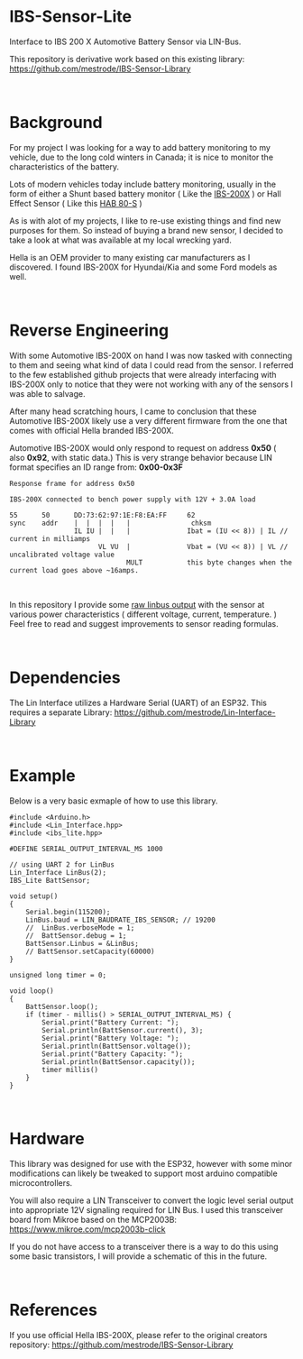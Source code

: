 # IBS-Sensor-Lite
Interface to IBS 200 X Automotive Battery Sensor via LIN-Bus.

This repository is derivative work based on this existing library: https://github.com/mestrode/IBS-Sensor-Library

<br>

# Background
For my project I was looking for a way to add battery monitoring to my vehicle, due to the long cold winters in Canada; it is nice to monitor the characteristics of the battery. 

Lots of modern vehicles today include battery monitoring, usually in the form of either a Shunt based battery monitor ( Like the [IBS-200X](https://www.hella.com/truck/assets/media/GE7_Intelligent%20Battery%20Sensor%20(IBS)_HELLA_EN.pdf) ) or Hall Effect Sensor ( Like this [HAB 80-S](https://www.lem.com/sites/default/files/products_datasheets/hab%2080-s.pdf) )

As is with alot of my projects, I like to re-use existing things and find new purposes for them. So instead of buying a brand new sensor, I decided to take a look at what was available at my local wrecking yard.

Hella is an OEM provider to many existing car manufacturers as I discovered. I found IBS-200X for Hyundai/Kia and some Ford models as well. 

<br>

# Reverse Engineering
With some Automotive IBS-200X on hand I was now tasked with connecting to them and seeing what kind of data I could read from the sensor. I referred to the few established github projects that were already interfacing with IBS-200X only to notice that they were not working with any of the sensors I was able to salvage. 

After many head scratching hours, I came to conclusion that these Automotive IBS-200X likely use a very different firmware from the one that comes with official Hella branded IBS-200X. 

Automotive IBS-200X would only respond to request on address **0x50** ( also **0x92**, with static data.) 
This is very strange behavior because LIN format specifies an ID range from: **0x00-0x3F**
<br>


    Response frame for address 0x50

    IBS-200X connected to bench power supply with 12V + 3.0A load

    55      50      DD:73:62:97:1E:F8:EA:FF     62
    sync    addr    |  |  |  |   |               chksm
                    IL IU |  |   |              Ibat = (IU << 8)) | IL // current in milliamps
                          VL VU  |              Vbat = (VU << 8)) | VL // uncalibrated voltage value
                                 MULT           this byte changes when the current load goes above ~16amps.

<br>

In this repository I provide some [raw linbus output](docs/IBS_Readings.txt) with the sensor at various power characteristics ( different voltage, current, temperature. ) Feel free to read and suggest improvements to sensor reading formulas.  

<br>

# Dependencies
The Lin Interface utilizes a Hardware Serial (UART) of an ESP32. This requires a separate Library: https://github.com/mestrode/Lin-Interface-Library

<br>


# Example

Below is a very basic exmaple of how to use this library. 

    #include <Arduino.h>
    #include <Lin_Interface.hpp>
    #include <ibs_lite.hpp>

    #DEFINE SERIAL_OUTPUT_INTERVAL_MS 1000

    // using UART 2 for LinBus
    Lin_Interface LinBus(2);
    IBS_Lite BattSensor;

    void setup()
    {
        Serial.begin(115200);
        LinBus.baud = LIN_BAUDRATE_IBS_SENSOR; // 19200
        //  LinBus.verboseMode = 1;
        //  BattSensor.debug = 1;
        BattSensor.Linbus = &LinBus;
        // BattSensor.setCapacity(60000)
    }

    unsigned long timer = 0;

    void loop()
    {
        BattSensor.loop();
        if (timer - millis() > SERIAL_OUTPUT_INTERVAL_MS) {
            Serial.print("Battery Current: ");
            Serial.println(BattSensor.current(), 3);
            Serial.print("Battery Voltage: ");
            Serial.println(BattSensor.voltage());
            Serial.print("Battery Capacity: ");
            Serial.println(BattSensor.capacity());
            timer millis()
        }
    }

<br>


# Hardware
This library was designed for use with the ESP32, however with some minor modifications can likely be tweaked to support most arduino compatible microcontrollers. 

You will also require a LIN Transceiver to convert the logic level serial output into appropriate 12V signaling required for LIN Bus. I used this transceiver board from Mikroe based on the MCP2003B: https://www.mikroe.com/mcp2003b-click

If you do not have access to a transceiver there is a way to do this using some basic transistors, I will provide a schematic of this in the future.

<br>

# References
If you use official Hella IBS-200X, please refer to the original creators repository: 
https://github.com/mestrode/IBS-Sensor-Library
